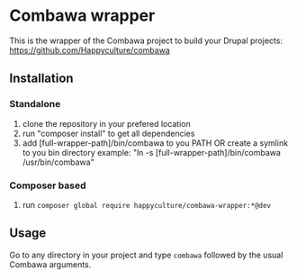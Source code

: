 # Combawa wrapper

This is the wrapper of the Combawa project to build your Drupal projects: https://github.com/Happyculture/combawa

## Installation

### Standalone

1. clone the repository in your prefered location
2. run "composer install" to get all dependencies
3. add [full-wrapper-path]/bin/combawa to you PATH
   OR create a symlink to you bin directory
   example: "ln -s [full-wrapper-path]/bin/combawa /usr/bin/combawa"

### Composer based

1. run `composer global require happyculture/combawa-wrapper:*@dev`

## Usage

Go to any directory in your project and type `combawa` followed by the usual Combawa arguments.
